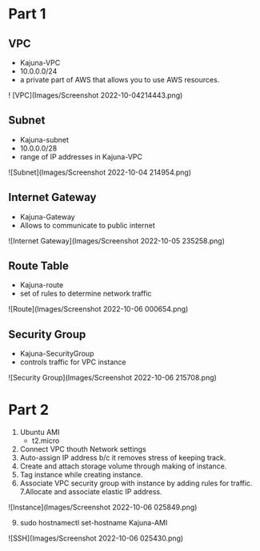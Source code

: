 # Part 1
## VPC
- Kajuna-VPC
- 10.0.0.0/24
- a private part of AWS that allows you to use AWS resources.

! [VPC](Images/Screenshot 2022-10-04214443.png)

## Subnet
- Kajuna-subnet
- 10.0.0.0/28
- range of IP addresses in Kajuna-VPC

![Subnet](Images/Screenshot 2022-10-04 214954.png)

## Internet Gateway
- Kajuna-Gateway
- Allows to communicate to public internet

![Internet Gateway](Images/Screenshot 2022-10-05 235258.png)

## Route Table
- Kajuna-route
- set of rules to determine network traffic

![Route](Images/Screenshot 2022-10-06 000654.png)

## Security Group
- Kajuna-SecurityGroup
- controls traffic for VPC instance

![Security Group](Images/Screenshot 2022-10-06 215708.png)

# Part 2
1. Ubuntu AMI
	- t2.micro
2. Connect VPC thouth Network settings
3. Auto-assign IP address b/c it removes stress of keeping track.
4. Create and attach storage volume through making of instance.
5. Tag instance while creating instance.
6. Associate VPC security group with instance by adding rules for traffic.
7.Allocate and associate elastic IP address.

![Instance](Images/Screenshot 2022-10-06 025849.png)

9. sudo hostnamectl set-hostname Kajuna-AMI

![SSH](Images/Screenshot 2022-10-06 025430.png)
